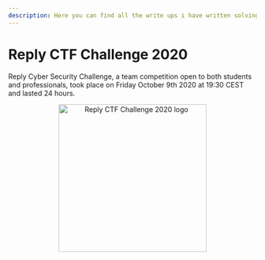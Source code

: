 ```yaml
---
description: Here you can find all the write ups i have written solving some of the Reply CTF Challenge 2020 challenges.
---
```


# Reply CTF Challenge 2020

Reply Cyber Security Challenge, a team competition open to both students and professionals, took place on Friday October 9th 2020 at 19:30 CEST and lasted 24 hours.

<p align="center">
  <img width="300px" alt="Reply CTF Challenge 2020 logo" src="/assets/images/replyctf-logo.png">
</p>
